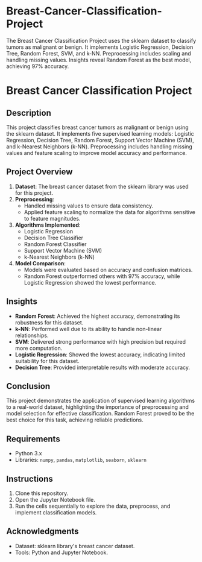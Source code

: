 # Breast-Cancer-Classification-Project
The Breast Cancer Classification Project uses the sklearn dataset to classify tumors as malignant or benign. It implements Logistic Regression, Decision Tree, Random Forest, SVM, and k-NN. Preprocessing includes scaling and handling missing values. Insights reveal Random Forest as the best model, achieving 97% accuracy.
# Breast Cancer Classification Project

## Description
This project classifies breast cancer tumors as malignant or benign using the sklearn dataset. It implements five supervised learning models: Logistic Regression, Decision Tree, Random Forest, Support Vector Machine (SVM), and k-Nearest Neighbors (k-NN). Preprocessing includes handling missing values and feature scaling to improve model accuracy and performance. 

## Project Overview
1. **Dataset**: The breast cancer dataset from the sklearn library was used for this project.  
2. **Preprocessing**:
   - Handled missing values to ensure data consistency.
   - Applied feature scaling to normalize the data for algorithms sensitive to feature magnitudes.  
3. **Algorithms Implemented**:
   - Logistic Regression  
   - Decision Tree Classifier  
   - Random Forest Classifier  
   - Support Vector Machine (SVM)  
   - k-Nearest Neighbors (k-NN)  
4. **Model Comparison**:
   - Models were evaluated based on accuracy and confusion matrices.
   - Random Forest outperformed others with 97% accuracy, while Logistic Regression showed the lowest performance.

## Insights
- **Random Forest**: Achieved the highest accuracy, demonstrating its robustness for this dataset.
- **k-NN**: Performed well due to its ability to handle non-linear relationships.
- **SVM**: Delivered strong performance with high precision but required more computation.
- **Logistic Regression**: Showed the lowest accuracy, indicating limited suitability for this dataset.  
- **Decision Tree**: Provided interpretable results with moderate accuracy.

## Conclusion
This project demonstrates the application of supervised learning algorithms to a real-world dataset, highlighting the importance of preprocessing and model selection for effective classification. Random Forest proved to be the best choice for this task, achieving reliable predictions.  

## Requirements
- Python 3.x  
- Libraries: `numpy`, `pandas`, `matplotlib`, `seaborn`, `sklearn`  

## Instructions
1. Clone this repository.  
2. Open the Jupyter Notebook file.  
3. Run the cells sequentially to explore the data, preprocess, and implement classification models.  

## Acknowledgments
- Dataset: sklearn library's breast cancer dataset.  
- Tools: Python and Jupyter Notebook.  
